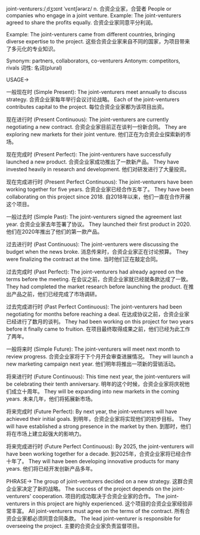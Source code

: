 joint-venturers:/ˌdʒɔɪnt ˈvɛntʃərərz/
n.
合资企业家，合营者
People or companies who engage in a joint venture.
Example: The joint-venturers agreed to share the profits equally. 合资企业家同意平分利润。

Example:  The joint-venturers came from different countries, bringing diverse expertise to the project.  这些合资企业家来自不同的国家，为项目带来了多元化的专业知识。

Synonym: partners, collaborators, co-venturers
Antonym: competitors, rivals
词性: 名词(plural)


USAGE->

一般现在时 (Simple Present):
The joint-venturers meet annually to discuss strategy.  合资企业家每年举行会议讨论战略。
Each of the joint-venturers contributes capital to the project. 每位合资企业家都为该项目出资。


现在进行时 (Present Continuous):
The joint-venturers are currently negotiating a new contract. 合资企业家目前正在谈判一份新合同。
They are exploring new markets for their joint venture. 他们正在为合资企业探索新的市场。


现在完成时 (Present Perfect):
The joint-venturers have successfully launched a new product. 合资企业家成功推出了一款新产品。
They have invested heavily in research and development. 他们对研发进行了大量投资。


现在完成进行时 (Present Perfect Continuous):
The joint-venturers have been working together for five years. 合资企业家已经合作五年了。
They have been collaborating on this project since 2018. 自2018年以来，他们一直在合作开展这个项目。


一般过去时 (Simple Past):
The joint-venturers signed the agreement last year.  合资企业家去年签署了协议。
They launched their first product in 2020. 他们在2020年推出了他们的第一款产品。


过去进行时 (Past Continuous):
The joint-venturers were discussing the budget when the news broke.  消息传来时，合资企业家正在讨论预算。
They were finalizing the contract at the time. 当时他们正在敲定合同。


过去完成时 (Past Perfect):
The joint-venturers had already agreed on the terms before the meeting.  在会议之前，合资企业家就已经就条款达成了一致。
They had completed the market research before launching the product.  在推出产品之前，他们已经完成了市场调研。


过去完成进行时 (Past Perfect Continuous):
The joint-venturers had been negotiating for months before reaching a deal.  在达成协议之前，合资企业家已经进行了数月的谈判。
They had been working on this project for two years before it finally came to fruition.  在项目最终取得成果之前，他们已经为此工作了两年。


一般将来时 (Simple Future):
The joint-venturers will meet next month to review progress. 合资企业家将于下个月开会审查进展情况。
They will launch a new marketing campaign next year. 他们明年将推出一项新的营销活动。


将来进行时 (Future Continuous):
This time next year, the joint-venturers will be celebrating their tenth anniversary.  明年的这个时候，合资企业家将庆祝他们成立十周年。
They will be expanding into new markets in the coming years. 未来几年，他们将拓展新市场。


将来完成时 (Future Perfect):
By next year, the joint-venturers will have achieved their initial goals.  到明年，合资企业家将实现他们的初步目标。
They will have established a strong presence in the market by then. 到那时，他们将在市场上建立起强大的影响力。


将来完成进行时 (Future Perfect Continuous):
By 2025, the joint-venturers will have been working together for a decade.  到2025年，合资企业家将已经合作十年了。
They will have been developing innovative products for many years.  他们将已经开发创新产品多年。


PHRASE->
The group of joint-venturers decided on a new strategy.  这群合资企业家决定了新的战略。
The success of the project depends on the joint-venturers' cooperation.  项目的成功取决于合资企业家的合作。
The joint-venturers in this project are highly experienced.  这个项目的合资企业家经验非常丰富。
All joint-venturers must agree on the terms of the contract.  所有合资企业家都必须同意合同条款。
The lead joint-venturer is responsible for overseeing the project.  主要的合资企业家负责监督项目。
